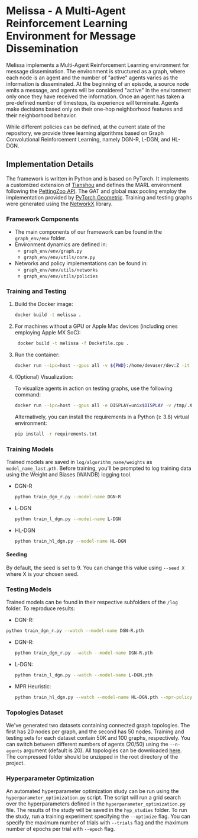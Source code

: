 # Melissa - A Multi-Agent Reinforcement Learning Environment for Message Dissemination

Melissa implements a Multi-Agent Reinforcement Learning environment for message dissemination. The environment is structured as a graph, where each node is an agent and the number of "active" agents varies as the information is disseminated. At the beginning of an episode, a source node emits a message, and agents will be considered "active" in the environment only once they have received the information. Once an agent has taken a pre-defined number of timesteps, its experience will terminate.
Agents make decisions based only on their one-hop neighborhood features and their neighborhood behavior.

While different policies can be defined, at the current state of the repository, we provide three learning algorithms based on Graph Convolutional Reinforcement Learning, namely DGN-R, L-DGN, and HL-DGN.

## Implementation Details
The framework is written in Python and is based on PyTorch. It implements a customized extension of [Tianshou](https://github.com/thu-ml/tianshou/) and defines the MARL environment following the [PettingZoo API](https://github.com/Farama-Foundation/PettingZoo). The GAT and global max pooling employ the implementation provided by [PyTorch Geometric](https://github.com/pyg-team/pytorch_geometric). Training and testing graphs were generated using the [NetworkX](https://github.com/networkx/networkx) library.

### Framework Components
- The main components of our framework can be found in the `graph_env/env` folder.
- Environment dynamics are defined in:
  - `graph_env/env/graph.py`
  - `graph_env/env/utils/core.py`
- Networks and policy implementations can be found in:
  - `graph_env/env/utils/networks`
  - `graph_env/env/utils/policies`


### Training and Testing

1. Build the Docker image:
   ```bash
   docker build -t melissa .
2. For machines without a GPU or Apple Mac devices (including ones employing Apple MX SoC):
    ```bash
     docker build -t melissa -f Dockefile.cpu .
    ```
3. Run the container:
    ```bash
    docker run --ipc=host --gpus all -v ${PWD}:/home/devuser/dev:Z -it --rm melissa
    ```
4. (Optional) Visualization:

    To visualize agents in action on testing graphs, use the following command:
    ```bash
   docker run --ipc=host --gpus all -e DISPLAY=unix$DISPLAY -v /tmp/.X11-unix:/tmp/.X11-unix -v ${PWD}:/home/devuser/dev:Z -it --rm melissa
    ```
    Alternatively, you can install the requirements in a Python (≥ 3.8) virtual environment:
    ```bash 
    pip install -r requirements.txt
    ```

### Training Models

Trained models are saved in `log/algorithm_name/weights` as `model_name_last.pth`. Before training, you'll be prompted to log training data using the Weight and Biases (WANDB) logging tool.

- DGN-R 
  ```bash 
  python train_dgn_r.py --model-name DGN-R
  ```
- L-DGN 
  ```bash 
  python train_l_dgn.py --model-name L-DGN
  ```
- HL-DGN 
  ```bash 
  python train_hl_dgn.py --model-name HL-DGN
  ```

#### Seeding

By default, the seed is set to 9. You can change this value using `--seed X` where X is your chosen seed.

### Testing Models

Trained models can be found in their respective subfolders of the `/log` folder. To reproduce results:

- DGN-R:
```bash
python train_dgn_r.py --watch --model-name DGN-R.pth
```

- DGN-R:
    ```bash
    python train_dgn_r.py --watch --model-name DGN-R.pth
    ```

- L-DGN:
    ```bash
    python train_l_dgn.py --watch --model-name L-DGN.pth
    ```

- MPR Heuristic:
    
    ```bash
    python train_hl_dgn.py --watch --model-name HL-DGN.pth --mpr-policy
    ```
### Topologies Dataset

We've generated two datasets containing connected graph topologies. The first has 20 nodes per graph, and the second has 50 nodes. Training and testing sets for each dataset contain 50K and 100 graphs, respectively.  You can switch between different numbers of agents (20/50) using the `--n-agents` argument (default is 20). 
All topologies can be downloaded [here](https://drive.google.com/file/d/1Osnw_jqmIOjTqH6i2Zt8352J2LhE3w8O/view?usp=sharing). The compressed folder should be unzipped in the root directory of the project.

### Hyperparameter Optimization
An automated hyperparameter optimization study can be run using the `hyperparameter_optimization.py` script. The script will run a grid search over the hyperparameters defined in the `hyperparameter_optimization.py` file. The results of the study will be saved in the `hyp_studies` folder. To run the study, run a training experiment specifying the `--optimize` flag.
You can specify the maximum number of trials with `--trials` flag and the maximum number of epochs per trial with `--epoch` flag. 
